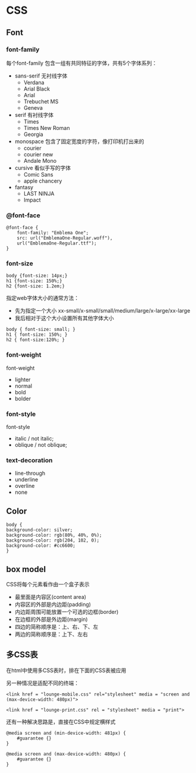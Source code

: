 # CSS

## Font

### font-family

每个font-family 包含一组有共同特征的字体，共有5个字体系列：

- sans-serif 无衬线字体
	- Verdana
	- Arial Black
	- Arial
	- Trebuchet MS
	- Geneva
- serif 有衬线字体
	- 	Times
	-  Times New Roman
	-  Georgia
- monospace 包含了固定宽度的字符，像打印机打出来的
	- courier
	- courier new
	- Andale Mono
- cursive 看似手写的字体
	- Comic Sans
	- apple chancery
- fantasy
	- LAST NINJA
	- Impact

### @font-face

```
@font-face {
	font-family: "Emblema One";
	src: url("EmblemaOne-Regular.woff"),
	url("EmblemaOne-Regular.ttf");
}
```

### font-size

```
body {font-size: 14px;}
h1 {font-size: 150%;}
h2 {font-size: 1.2em;}
```

指定web字体大小的通常方法：

- 先为<body>指定一个大小 xx-small/x-small/small/medium/large/x-large/xx-large
- 我后相对于这个大小设置所有其他字体大小

```
body { font-size: small; }
h1 { font-size: 150%; }
h2 { font-size:120%; }
```

### font-weight
font-weight

- lighter
- normal
- bold
- bolder

### font-style

font-style

- italic / not italic;
- oblique / not oblique;

### text-decoration
- line-through
- underline
- overline
- none

## Color

```
body {
background-color: silver;
background-color: rgb(80%, 40%, 0%);
background-color: rgb(204, 102, 0);
background-color: #cc6600;
}
```

## box model
CSS将每个元素看作由一个盒子表示

- 最里面是内容区(content area)
- 内容区的外部是内边距(padding)
- 内边距周围可能放置一个可选的边框(border)
- 在边框的外部是外边距(margin)
- 四边的简称顺序是：上、右、下、左
- 两边的简称顺序是：上下、左右

## 多CSS表
在html中使用多CSS表时，排在下面的CSS表被应用

另一种情况是适配不同的终端：

```
<link href = "lounge-mobile.css" rel="stylesheet" media = "screen and (max-device-width: 480px)">
    
<link href = "lounge-print.css" rel = "stylesheet" media = "print">
```
还有一种解决思路是，直接在CSS中规定横样式

```
@media screen and (min-device-width: 481px) {
	#guarantee {}
}

@media screen and (max-device-width: 480px) {
	#guarantee {}
}
```